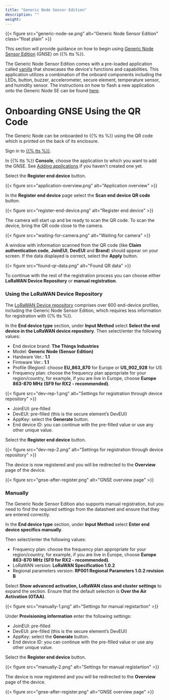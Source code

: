 ```yaml
---
title: "Generic Node Sensor Edition"
description: ""
weight: 
---
```


{{< figure src="generic-node-se.png" alt="Generic Node Sensor Edition" class="float plain" >}}

This section will provide guidance on how to begin using [Generic Node Sensor Edition](https://www.genericnode.com/docs/sensor-edition/) (GNSE) on {{% tts %}}.

The Generic Node Sensor Edition comes with a pre-loaded application called [vanilla](https://www.genericnode.com/docs/applications/se-vanilla/) that showcases the device's functions and capabilities. This application utilizes a combination of the onboard components including the LEDs, button, buzzer, accelerometer, secure element, temperature sensor, and humidity sensor. The instructions on how to flash a new application onto the Generic Node SE can be found [here](https://www.genericnode.com/docs/getting-started/se-sw/env-setup/).

# Onboarding GNSE Using the QR Code

The Generic Node can be onboarded to {{% tts %}} using the QR code which is printed on the back of its enclosure.

Sign in to [{{% tts %}}](/getting-started/quick-start/).

In {{% tts %}} **Console**, choose the application to which you want to add the GNSE. See [Adding applications](/integrations/adding-applications/) if you haven't created one yet.

Select the **Register end device** button.

{{< figure src="application-overview.png" alt="Application overview" >}}

In the **Register end device** page select the **Scan end device QR code** button.

{{< figure src="register-end-device.png" alt="Register end device" >}}

The camera will start up and be ready to scan the QR code. To scan the device, bring the QR code close to the camera.

{{< figure src="waiting-for-camera.png" alt="Waiting for camera" >}}

A window with information scanned from the QR code (like **Claim authentication code**, **JoinEUI**, **DevEUI** and **Brand**) should appear on your screen. If the data displayed is correct, select the **Apply** button.

{{< figure src="found-qr-data.png" alt="Found QR data" >}}

To continue with the rest of the registration process you can choose either **LoRaWAN Device Repository** or **manual registration**.

### Using the LoRaWAN Device Repository

The [LoRaWAN Device repository](https://github.com/TheThingsNetwork/lorawan-devices) comprises over 600 end-device profiles, including the Generic Node Sensor Edition, which requires less information for registration with {{% tts %}}.

In the **End device type** section, under **Input Method** select **Select the end device in the LoRaWAN device repository**. Then select/enter the following values:
  - End device brand: **The Things Industries**
  - Model: **Generic Node (Sensor Edition)**
  - Hardware Ver.: **1.1**
  - Firmware Ver.: **1.1**
  - Profile (Region): choose **EU_863_870** for Europe or **US_902_928** for US
  - Frequency plan: choose the frequency plan appropriate for your region/country, for example, if you are live in Europe, choose **Europe 863-870 MHz (SF9 for RX2 - recommended)**.

{{< figure src="dev-rep-1.png" alt="Settings for registration through device repository" >}}

  - JoinEUI: pre-filled
  - DevEUI: pre-filled (this is the secure element’s DevEUI)
  - AppKey: select the **Generate** button.
  - End device ID: you can continue with the pre-filled value or use any other unique value.

Select the **Register end device** button.

{{< figure src="dev-rep-2.png" alt="Settings for registration through device repository" >}}

The device is now registered and you will be redirected to the **Overview** page of the device.

{{< figure src="gnse-after-register.png" alt="GNSE overview page" >}}

### Manually

The Generic Node Sensor Edition also supports manual registration, but you need to find the required settings from the datasheet and ensure that they are entered correctly.

In the **End device type** section, under **Input Method** select **Enter end device specifics manually**.

Then select/enter the following values:
  - Frequency plan: choose the frequency plan appropriate for your region/country, for example, if you are live in Europe, choose **Europe 863-870 MHz (SF9 for RX2 - recommended)**.
  - LoRaWAN version: **LoRaWAN Specification 1.0.2**
  - Regional parameters version: **RP001 Regional Parameters 1.0.2 revision B**

Select **Show advanced activation, LoRaWAN class and cluster settings** to expand the section. Ensure that the default selection is **Over the Air Activation (OTAA)**.

{{< figure src="manually-1.png" alt="Settings for manual registartion" >}}

Under **Provisioning information** enter the following settings:
  - JoinEUI: pre-filled
  - DevEUI: pre-filled (this is the secure element’s DevEUI)
  - AppKey: select the **Generate** button.
  - End device ID: you can continue with the pre-filled value or use any other unique value.

Select the **Register end device** button.

{{< figure src="manually-2.png" alt="Settings for manual registartion" >}}

The device is now registered and you will be redirected to the **Overview** page of the device.

{{< figure src="gnse-after-register.png" alt="GNSE overview page" >}}